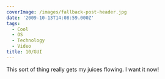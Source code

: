 ```yaml
---
coverImage: /images/fallback-post-header.jpg
date: '2009-10-13T14:08:59.000Z'
tags:
  - Cool
  - OS
  - Technology
  - Video
title: 10/GUI
---
```


This sort of thing really gets my juices flowing. I want it now!<!-- more -->

<object classid="clsid:d27cdb6e-ae6d-11cf-96b8-444553540000" width="700" height="385" codebase="https://download.macromedia.com/pub/shockwave/cabs/flash/swflash.cab#version=6,0,40,0"><param name="allowfullscreen" value="true" /><param name="allowscriptaccess" value="always" /><param name="src" value="https://vimeo.com/moogaloop.swf?clip_id=6712657&amp;server=vimeo.com&amp;show_title=1&amp;show_byline=1&amp;show_portrait=0&amp;color=00ADEF&amp;fullscreen=1" /><embed type="application/x-shockwave-flash" width="700" height="385" src="https://vimeo.com/moogaloop.swf?clip_id=6712657&amp;server=vimeo.com&amp;show_title=1&amp;show_byline=1&amp;show_portrait=0&amp;color=00ADEF&amp;fullscreen=1" allowscriptaccess="always" allowfullscreen="true"></embed></object>
